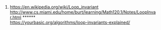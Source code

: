 1) https://en.wikipedia.org/wiki/Loop_invariant \
http://www.cs.miami.edu/home/burt/learning/Math120.1/Notes/LoopInvar.html ****** \
https://yourbasic.org/algorithms/loop-invariants-explained/




